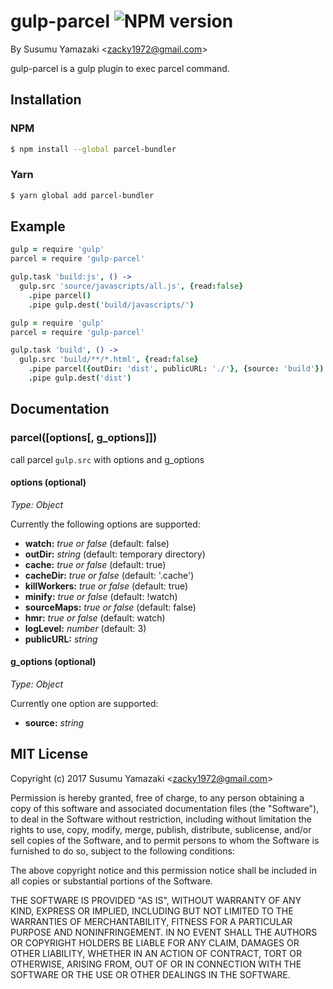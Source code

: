 gulp-parcel ![NPM version](https://img.shields.io/npm/v/gulp-parcel.svg?style=flat)
====================================================================================================================================================

By Susumu Yamazaki &lt;zacky1972@gmail.com&gt;

gulp-parcel is a gulp plugin to exec parcel command.


Installation
--------------
### NPM
```bash
$ npm install --global parcel-bundler
```
### Yarn
```bash
$ yarn global add parcel-bundler
```

Example
-------
```coffee
gulp = require 'gulp'
parcel = require 'gulp-parcel'

gulp.task 'build:js', () ->
  gulp.src 'source/javascripts/all.js', {read:false}
    .pipe parcel()
    .pipe gulp.dest('build/javascripts/')
```

```coffee
gulp = require 'gulp'
parcel = require 'gulp-parcel'

gulp.task 'build', () ->
  gulp.src 'build/**/*.html', {read:false}
    .pipe parcel({outDir: 'dist', publicURL: './'}, {source: 'build'})
    .pipe gulp.dest('dist')
```

Documentation
-------
### parcel([options[, g_options]])

call parcel `gulp.src` with options and g_options

#### options (optional)

*Type: Object*

Currently the following options are supported:

* **watch:** *true or false* (default: false)
* **outDir:** *string* (default: temporary directory)
* **cache:** *true or false* (default: true)
* **cacheDir:** *true or false* (default: '.cache')
* **killWorkers:** *true or false* (default: true)
* **minify:** *true or false* (default: !watch)
* **sourceMaps:** *true or false* (default: false)
* **hmr:** *true or false* (default: watch)
* **logLevel:** *number* (default: 3)
* **publicURL:** *string*

#### g_options (optional)

*Type: Object*

Currently one option are supported:

* **source:** *string*


MIT License
----------------------------
Copyright (c) 2017 Susumu Yamazaki &lt;zacky1972@gmail.com&gt;

Permission is hereby granted, free of charge, to any person obtaining a copy
of this software and associated documentation files (the &quot;Software&quot;), to deal
in the Software without restriction, including without limitation the rights
to use, copy, modify, merge, publish, distribute, sublicense, and/or sell
copies of the Software, and to permit persons to whom the Software is
furnished to do so, subject to the following conditions:

The above copyright notice and this permission notice shall be included in
all copies or substantial portions of the Software.

THE SOFTWARE IS PROVIDED &quot;AS IS&quot;, WITHOUT WARRANTY OF ANY KIND, EXPRESS OR
IMPLIED, INCLUDING BUT NOT LIMITED TO THE WARRANTIES OF MERCHANTABILITY,
FITNESS FOR A PARTICULAR PURPOSE AND NONINFRINGEMENT. IN NO EVENT SHALL THE
AUTHORS OR COPYRIGHT HOLDERS BE LIABLE FOR ANY CLAIM, DAMAGES OR OTHER
LIABILITY, WHETHER IN AN ACTION OF CONTRACT, TORT OR OTHERWISE, ARISING FROM,
OUT OF OR IN CONNECTION WITH THE SOFTWARE OR THE USE OR OTHER DEALINGS IN
THE SOFTWARE.

